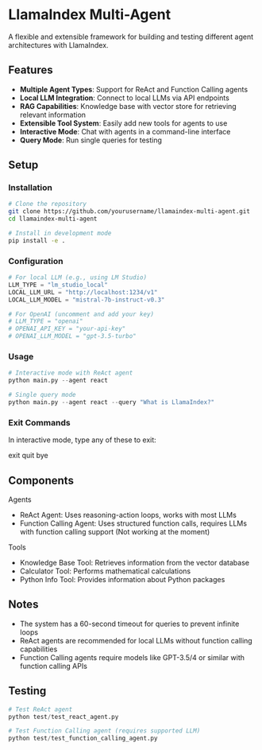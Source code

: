 # LlamaIndex Multi-Agent

A flexible and extensible framework for building and testing different agent architectures with LlamaIndex.

## Features

- **Multiple Agent Types**: Support for ReAct and Function Calling agents
- **Local LLM Integration**: Connect to local LLMs via API endpoints
- **RAG Capabilities**: Knowledge base with vector store for retrieving relevant information
- **Extensible Tool System**: Easily add new tools for agents to use
- **Interactive Mode**: Chat with agents in a command-line interface
- **Query Mode**: Run single queries for testing

## Setup

### Installation

```bash
# Clone the repository
git clone https://github.com/yourusername/llamaindex-multi-agent.git
cd llamaindex-multi-agent

# Install in development mode
pip install -e .
```

### Configuration

```python
# For local LLM (e.g., using LM Studio)
LLM_TYPE = "lm_studio_local"
LOCAL_LLM_URL = "http://localhost:1234/v1"
LOCAL_LLM_MODEL = "mistral-7b-instruct-v0.3"

# For OpenAI (uncomment and add your key)
# LLM_TYPE = "openai"
# OPENAI_API_KEY = "your-api-key"
# OPENAI_LLM_MODEL = "gpt-3.5-turbo"
```
### Usage
```python
# Interactive mode with ReAct agent
python main.py --agent react

# Single query mode
python main.py --agent react --query "What is LlamaIndex?"
```
### Exit Commands

In interactive mode, type any of these to exit:

exit
quit
bye

## Components

Agents
- ReAct Agent: Uses reasoning-action loops, works with most LLMs
- Function Calling Agent: Uses structured function calls, requires LLMs with function calling support (Not working at the moment)

Tools
- Knowledge Base Tool: Retrieves information from the vector database
- Calculator Tool: Performs mathematical calculations
- Python Info Tool: Provides information about Python packages

## Notes
- The system has a 60-second timeout for queries to prevent infinite loops
- ReAct agents are recommended for local LLMs without function calling  capabilities
- Function Calling agents require models like GPT-3.5/4 or similar with function calling APIs

## Testing
```python
# Test ReAct agent
python test/test_react_agent.py

# Test Function Calling agent (requires supported LLM)
python test/test_function_calling_agent.py
```
